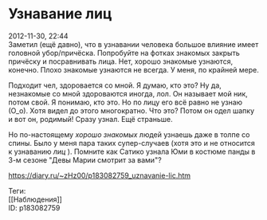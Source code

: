 Узнавание лиц
==============

   
 2012-11-30, 22:44   
  Заметил (ещё давно), что в узнавании человека большое влияние имеет головной убор/причёска. Попробуйте на фотках знакомых закрыть причёску и посравнивать лица. Нет, хорошо знакомые узнаются, конечно. Плохо знакомые узнаются не всегда. У меня, по крайней мере.   
   
 Подходит чел, здоровается со мной. Я думаю, кто это? Ну да, незнакомые со мной здороваются иногда, лол. Он называет мой ник, потом свой. Я понимаю, кто это. Но по лицу его всё равно не узнаю (О\_о). Хотя видел до этого многократно. Что это? Потом он одел шапку и вот он, родимый! Сразу узнал. Ещё страньше.   
   
 Но по-настоящему  *хорошо знакомых*  людей узнаешь даже в толпе со спины. Было у меня пара таких супер-случаев (хотя это и не относится к узнаванию  *лиц*  ). Помните как Сатико узнала Юми в костюме панды в 3-м сезоне "Девы Марии смотрит за вами"?   
    
 <https://diary.ru/~zHz00/p183082759_uznavanie-lic.htm>   
   
 Теги:   
 [[Наблюдения]]   
 ID: p183082759